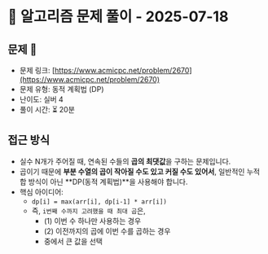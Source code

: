 # 📝 알고리즘 문제 풀이 - 2025-07-18

## 문제 📖

- 문제 링크: [https://www.acmicpc.net/problem/2670](https://www.acmicpc.net/problem/2670)
- 문제 유형: 동적 계획법 (DP)
- 난이도: 실버 4
- 풀이 시간: ⏳ 20분

## 접근 방식

- 실수 N개가 주어질 때, 연속된 수들의 **곱의 최댓값**을 구하는 문제입니다.
- 곱이기 때문에 **부분 수열의 곱이 작아질 수도 있고 커질 수도 있어서**, 일반적인 누적합 방식이 아닌 **DP(동적 계획법)**을 사용해야 합니다.
- 핵심 아이디어:
  - `dp[i] = max(arr[i], dp[i-1] * arr[i])`
  - 즉, `i번째 수까지 고려했을 때 최대 곱`은,
    - (1) 이번 수 하나만 사용하는 경우
    - (2) 이전까지의 곱에 이번 수를 곱하는 경우
    - 중에서 큰 값을 선택
